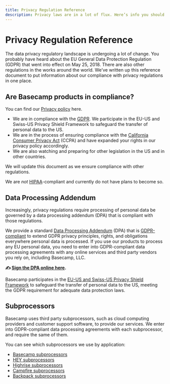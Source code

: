 ```yaml
---
title: Privacy Regulation Reference
description: Privacy laws are in a lot of flux. Here’s info you should know.
---
```


# Privacy Regulation Reference

The data privacy regulatory landscape is undergoing a lot of change. You probably have heard about the EU General Data Protection Regulation (GDPR) that went into effect on May 25, 2018. There are also other regulations in the works around the world. We’ve written up this reference document to put information about our compliance with privacy regulations in one place.

## Are Basecamp products in compliance?

You can find our [Privacy policy](../index.md) here.

- We are in compliance with the [GDPR](https://gdpr.eu/). We participate in the EU-US and Swiss-US Privacy Shield Framework to safeguard the transfer of personal data to the US.
- We are in the process of ensuring compliance with the [California Consumer Privacy Act](https://www.oag.ca.gov/privacy/ccpa) (CCPA) and have expanded your rights in our privacy policy accordingly.
- We are also watching and preparing for other legislation in the US and in other countries.

We will update this document as we ensure compliance with other regulations.

We are *not* [HIPAA](https://www.hhs.gov/hipaa/for-professionals/security/laws-regulations/index.html)-compliant and currently do not have plans to become so.

## Data Processing Addendum

Increasingly, privacy regulations require processing of personal data be governed by a data processing addendum (DPA) that is compliant with those regulations.

We provide a standard [Data Processing Addendum](https://app.hellosign.com/s/c0908a3d) (DPA) that is [GDPR-compliant](https://gdpr-info.eu/art-28-gdpr/) to extend GDPR privacy principles, rights, and obligations everywhere personal data is processed. If you use our products to process any EU personal data, you need to enter into GDPR-compliant data processing agreements with any online services and third party vendors you rely on, including Basecamp, LLC.

**✍️ [Sign the DPA online here](https://app.hellosign.com/s/c0908a3d).**

Basecamp participates in the [EU-US and Swiss-US Privacy Shield Framework](https://www.privacyshield.gov/participant?id=a2zt0000000TP1OAAW&status=Active) to safeguard the transfer of personal data to the US, meeting the GDPR requirement for adequate data protection laws.

## Subprocessors

Basecamp uses third party subprocessors, such as cloud computing providers and customer support software, to provide our services. We enter into GDPR-compliant data processing agreements with each subprocessor, and require the same of them.

You can see which subprocessors we use by application:

* [Basecamp subprocessors](../basecamp-subprocessors/index.md)
* [HEY subprocessors](../hey-subprocessors/index.md)
* [Highrise subprocessors](../highrise-subprocessors/index.md)
* [Campfire subprocessors](../campfire-subprocessors/index.md)
* [Backpack subprocessors](../backpack-subprocessors/index.md)
